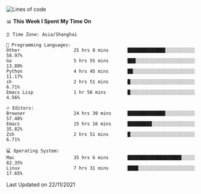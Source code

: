 <!--START_SECTION:waka-->
![Lines of code](https://img.shields.io/badge/From%20Hello%20World%20I%27ve%20Written-30851%20lines%20of%20code-blue)

📊 **This Week I Spent My Time On** 

```text
⌚︎ Time Zone: Asia/Shanghai

💬 Programming Languages: 
Other                    25 hrs 8 mins       ██████████████░░░░░░░░░░░   58.97% 
Go                       5 hrs 55 mins       ███░░░░░░░░░░░░░░░░░░░░░░   13.89% 
Python                   4 hrs 45 mins       ██░░░░░░░░░░░░░░░░░░░░░░░   11.17% 
sh                       2 hrs 51 mins       █░░░░░░░░░░░░░░░░░░░░░░░░   6.71% 
Emacs Lisp               1 hr 56 mins        █░░░░░░░░░░░░░░░░░░░░░░░░   4.56%

🔥 Editors: 
Browser                  24 hrs 30 mins      ██████████████░░░░░░░░░░░   57.48% 
Emacs                    15 hrs 16 mins      █████████░░░░░░░░░░░░░░░░   35.82% 
Zsh                      2 hrs 51 mins       █░░░░░░░░░░░░░░░░░░░░░░░░   6.71%

💻 Operating System: 
Mac                      35 hrs 6 mins       ████████████████████░░░░░   82.35% 
Linux                    7 hrs 31 mins       ████░░░░░░░░░░░░░░░░░░░░░   17.65%

```


 Last Updated on 22/11/2021
<!--END_SECTION:waka-->

